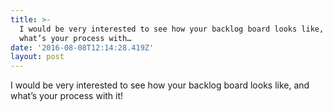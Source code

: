 ```yaml
---
title: >-
  I would be very interested to see how your backlog board looks like, and
  what’s your process with…
date: '2016-08-08T12:14:28.419Z'
layout: post
---
```

I would be very interested to see how your backlog board looks like, and what’s your process with it!
